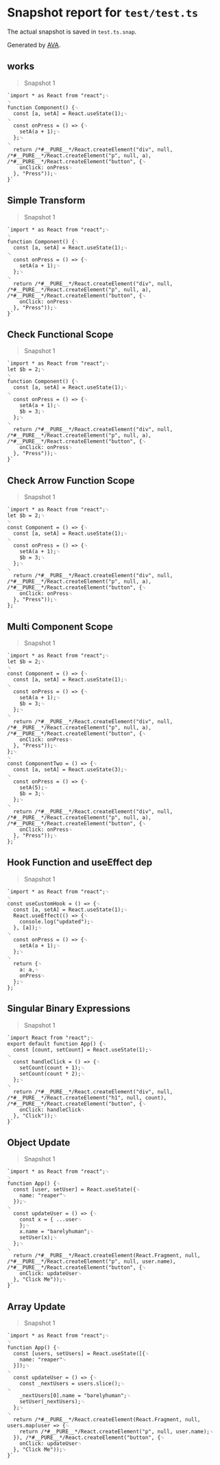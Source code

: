 # Snapshot report for `test/test.ts`

The actual snapshot is saved in `test.ts.snap`.

Generated by [AVA](https://avajs.dev).

## works

> Snapshot 1

    `import * as React from "react";␊
    ␊
    function Component() {␊
      const [a, setA] = React.useState(1);␊
    ␊
      const onPress = () => {␊
        setA(a + 1);␊
      };␊
    ␊
      return /*#__PURE__*/React.createElement("div", null, /*#__PURE__*/React.createElement("p", null, a), /*#__PURE__*/React.createElement("button", {␊
        onClick: onPress␊
      }, "Press"));␊
    }`

## Simple Transform

> Snapshot 1

    `import * as React from "react";␊
    ␊
    function Component() {␊
      const [a, setA] = React.useState(1);␊
    ␊
      const onPress = () => {␊
        setA(a + 1);␊
      };␊
    ␊
      return /*#__PURE__*/React.createElement("div", null, /*#__PURE__*/React.createElement("p", null, a), /*#__PURE__*/React.createElement("button", {␊
        onClick: onPress␊
      }, "Press"));␊
    }`

## Check Functional Scope

> Snapshot 1

    `import * as React from "react";␊
    let $b = 2;␊
    ␊
    function Component() {␊
      const [a, setA] = React.useState(1);␊
    ␊
      const onPress = () => {␊
        setA(a + 1);␊
        $b = 3;␊
      };␊
    ␊
      return /*#__PURE__*/React.createElement("div", null, /*#__PURE__*/React.createElement("p", null, a), /*#__PURE__*/React.createElement("button", {␊
        onClick: onPress␊
      }, "Press"));␊
    }`

## Check Arrow Function Scope

> Snapshot 1

    `import * as React from "react";␊
    let $b = 2;␊
    ␊
    const Component = () => {␊
      const [a, setA] = React.useState(1);␊
    ␊
      const onPress = () => {␊
        setA(a + 1);␊
        $b = 3;␊
      };␊
    ␊
      return /*#__PURE__*/React.createElement("div", null, /*#__PURE__*/React.createElement("p", null, a), /*#__PURE__*/React.createElement("button", {␊
        onClick: onPress␊
      }, "Press"));␊
    };`

## Multi Component Scope

> Snapshot 1

    `import * as React from "react";␊
    let $b = 2;␊
    ␊
    const Component = () => {␊
      const [a, setA] = React.useState(1);␊
    ␊
      const onPress = () => {␊
        setA(a + 1);␊
        $b = 3;␊
      };␊
    ␊
      return /*#__PURE__*/React.createElement("div", null, /*#__PURE__*/React.createElement("p", null, a), /*#__PURE__*/React.createElement("button", {␊
        onClick: onPress␊
      }, "Press"));␊
    };␊
    ␊
    const ComponentTwo = () => {␊
      const [a, setA] = React.useState(3);␊
    ␊
      const onPress = () => {␊
        setA(5);␊
        $b = 3;␊
      };␊
    ␊
      return /*#__PURE__*/React.createElement("div", null, /*#__PURE__*/React.createElement("p", null, a), /*#__PURE__*/React.createElement("button", {␊
        onClick: onPress␊
      }, "Press"));␊
    };`

## Hook Function and useEffect dep

> Snapshot 1

    `import * as React from "react";␊
    ␊
    const useCustomHook = () => {␊
      const [a, setA] = React.useState(1);␊
      React.useEffect(() => {␊
        console.log("updated");␊
      }, [a]);␊
    ␊
      const onPress = () => {␊
        setA(a + 1);␊
      };␊
    ␊
      return {␊
        a: a,␊
        onPress␊
      };␊
    };`

## Singular Binary Expressions

> Snapshot 1

    `import React from "react";␊
    export default function App() {␊
      const [count, setCount] = React.useState(1);␊
    ␊
      const handleClick = () => {␊
        setCount(count + 1);␊
        setCount(count * 2);␊
      };␊
    ␊
      return /*#__PURE__*/React.createElement("div", null, /*#__PURE__*/React.createElement("h1", null, count), /*#__PURE__*/React.createElement("button", {␊
        onClick: handleClick␊
      }, "Click"));␊
    }`

## Object Update

> Snapshot 1

    `import * as React from "react";␊
    ␊
    function App() {␊
      const [user, setUser] = React.useState({␊
        name: "reaper"␊
      });␊
    ␊
      const updateUser = () => {␊
        const x = { ...user␊
        };␊
        x.name = "barelyhuman";␊
        setUser(x);␊
      };␊
    ␊
      return /*#__PURE__*/React.createElement(React.Fragment, null, /*#__PURE__*/React.createElement("p", null, user.name), /*#__PURE__*/React.createElement("button", {␊
        onClick: updateUser␊
      }, "Click Me"));␊
    }`

## Array Update

> Snapshot 1

    `import * as React from "react";␊
    ␊
    function App() {␊
      const [users, setUsers] = React.useState([{␊
        name: "reaper"␊
      }]);␊
    ␊
      const updateUser = () => {␊
        const _nextUsers = users.slice();␊
    ␊
        _nextUsers[0].name = "barelyhuman";␊
        setUser(_nextUsers);␊
      };␊
    ␊
      return /*#__PURE__*/React.createElement(React.Fragment, null, users.map(user => {␊
        return /*#__PURE__*/React.createElement("p", null, user.name);␊
      }), /*#__PURE__*/React.createElement("button", {␊
        onClick: updateUser␊
      }, "Click Me"));␊
    }`
